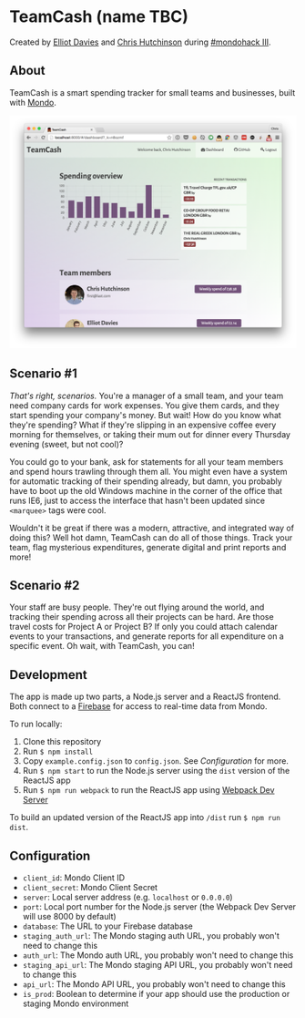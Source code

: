 # TeamCash (name TBC)

Created by [Elliot Davies](http://www.github.com/elliotdavies) and [Chris Hutchinson](http://www.github.com/chrishutchinson) during [#mondohack III](https://attending.io/events/mondohack-3).

## About

TeamCash is a smart spending tracker for small teams and businesses, built with [Mondo](https://getmondo.co.uk/).

![Screenshot of TeamCash](screenshot.png)

## Scenario #1

_That's right, scenarios._ You're a manager of a small team, and your team need company cards for work expenses. You give them cards, and they start spending your company's money. But wait! How do you know what they're spending? What if they're slipping in an expensive coffee every morning for themselves, or taking their mum out for dinner every Thursday evening (sweet, but not cool)?

You could go to your bank, ask for statements for all your team members and spend hours trawling through them all. You might even have a system for automatic tracking of their spending already, but damn, you probably have to boot up the old Windows machine in the corner of the office that runs IE6, just to access the interface that hasn't been updated since `<marquee>` tags were cool.

Wouldn't it be great if there was a modern, attractive, and integrated way of doing this? Well hot damn, TeamCash can do all of those things. Track your team, flag mysterious expenditures, generate digital and print reports and more!

## Scenario #2

Your staff are busy people. They're out flying around the world, and tracking their spending across all their projects can be hard. Are those travel costs for Project A or Project B? If only you could attach calendar events to your transactions, and generate reports for all expenditure on a specific event. Oh wait, with TeamCash, you can!

## Development

The app is made up two parts, a Node.js server and a ReactJS frontend. Both connect to a [Firebase](https://www.firebase.com/) for access to real-time data from Mondo.

To run locally:

1. Clone this repository
2. Run `$ npm install`
3. Copy `example.config.json` to `config.json`. See *Configuration* for more.
4. Run `$ npm start` to run the Node.js server using the `dist` version of the ReactJS app
5. Run `$ npm run webpack` to run the ReactJS app using [Webpack Dev Server](https://webpack.github.io/docs/webpack-dev-server.html)

To build an updated version of the ReactJS app into `/dist` run `$ npm run dist`.

## Configuration

- `client_id`: Mondo Client ID
- `client_secret`: Mondo Client Secret
- `server`: Local server address (e.g. `localhost` or `0.0.0.0`)
- `port`: Local port number for the Node.js server (the Webpack Dev Server will use 8000 by default)
- `database`: The URL to your Firebase database
- `staging_auth_url`: The Mondo staging auth URL, you probably won't need to change this
- `auth_url`: The Mondo auth URL, you probably won't need to change this
- `staging_api_url`: The Mondo staging API URL, you probably won't need to change this
- `api_url`: The Mondo API URL, you probably won't need to change this
- `is_prod`: Boolean to determine if your app should use the production or staging Mondo environment

